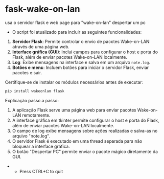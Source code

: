 # fask-wake-on-lan
 usa o servidor flask e web page para "wake-on-lan" despertar um pc
 - O script foi atualizado para incluir as seguintes funcionalidades:

1. **Servidor Flask**: Permite controlar o envio de pacotes Wake-on-LAN através de uma página web.
2. **Interface gráfica (GUI)**: Inclui campos para configurar o host e porta do Flask, além de enviar pacotes Wake-on-LAN localmente.
3. **Log**: Exibe mensagens na interface e salva em um arquivo `note.log`.
4. **Botões e menu**: Incluem botões para iniciar o servidor Flask, enviar pacotes e sair.

Certifique-se de instalar os módulos necessários antes de executar:

```bash
pip install wakeonlan flask
``` 

Explicação passo a passo:
1. A aplicação Flask serve uma página web para enviar pacotes Wake-on-LAN remotamente.
2. A interface gráfica em tkinter permite configurar o host e porta do Flask, além de enviar pacotes Wake-on-LAN localmente.
3. O campo de log exibe mensagens sobre ações realizadas e salva-as no arquivo "note.log".
4. O servidor Flask é executado em uma thread separada para não bloquear a interface gráfica.
5. O botão "Despertar PC" permite enviar o pacote mágico diretamente da GUI.
- - Press CTRL+C to quit

